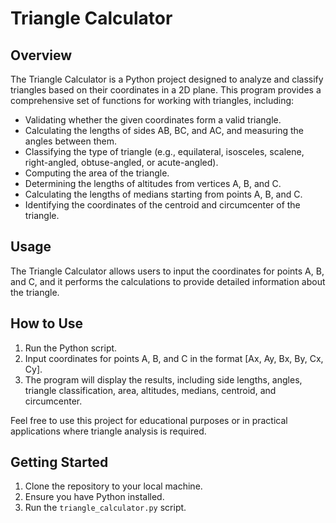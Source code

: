 # Triangle Calculator

## Overview

The Triangle Calculator is a Python project designed to analyze and classify triangles based on their coordinates in a 2D plane. This program provides a comprehensive set of functions for working with triangles, including:

- Validating whether the given coordinates form a valid triangle.
- Calculating the lengths of sides AB, BC, and AC, and measuring the angles between them.
- Classifying the type of triangle (e.g., equilateral, isosceles, scalene, right-angled, obtuse-angled, or acute-angled).
- Computing the area of the triangle.
- Determining the lengths of altitudes from vertices A, B, and C.
- Calculating the lengths of medians starting from points A, B, and C.
- Identifying the coordinates of the centroid and circumcenter of the triangle.

## Usage

The Triangle Calculator allows users to input the coordinates for points A, B, and C, and it performs the calculations to provide detailed information about the triangle.

## How to Use

1. Run the Python script.
2. Input coordinates for points A, B, and C in the format [Ax, Ay, Bx, By, Cx, Cy].
3. The program will display the results, including side lengths, angles, triangle classification, area, altitudes, medians, centroid, and circumcenter.

Feel free to use this project for educational purposes or in practical applications where triangle analysis is required.

## Getting Started

1. Clone the repository to your local machine.
2. Ensure you have Python installed.
3. Run the `triangle_calculator.py` script.

